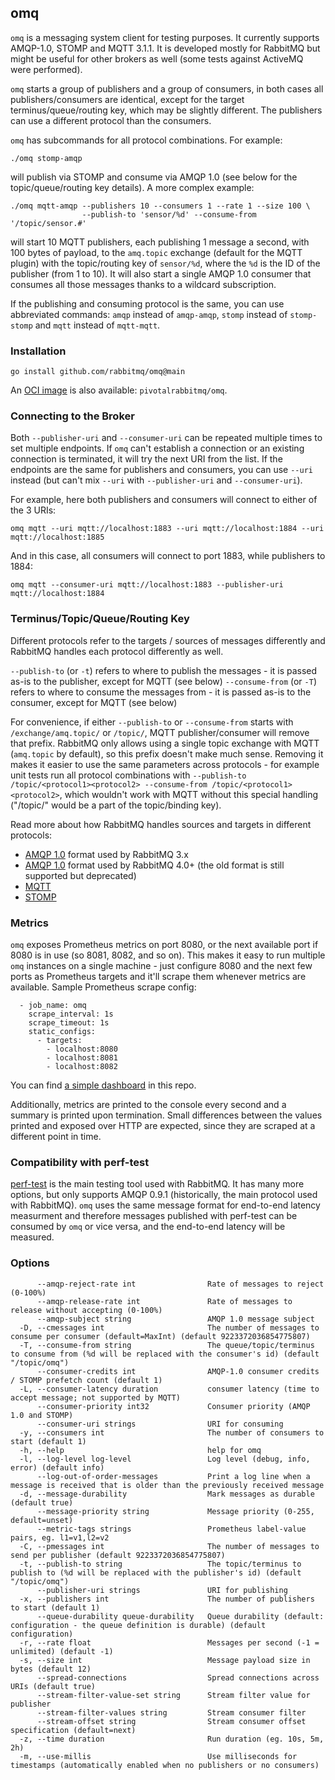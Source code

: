 ## omq

`omq` is a messaging system client for testing purposes. It currently supports AMQP-1.0, STOMP and MQTT 3.1.1.
It is developed mostly for RabbitMQ but might be useful for other brokers as well (some tests against ActiveMQ
were performed).

`omq` starts a group of publishers and a group of consumers, in both cases all publishers/consumers are identical,
except for the target terminus/queue/routing key, which may be slightly different. The publishers can use
a different protocol than the consumers.

`omq` has subcommands for all protocol combinations. For example:
```
./omq stomp-amqp
```
will publish via STOMP and consume via AMQP 1.0 (see below for the topic/queue/routing key details). A more complex example:
```
./omq mqtt-amqp --publishers 10 --consumers 1 --rate 1 --size 100 \
                --publish-to 'sensor/%d' --consume-from '/topic/sensor.#'
```
will start 10 MQTT publishers, each publishing 1 message a second, with 100 bytes of payload, to the `amq.topic` exchange (default for the MQTT plugin)
with the topic/routing key of `sensor/%d`, where the `%d` is the ID of the publisher (from 1 to 10). It will also start a single AMQP 1.0 consumer that
consumes all those messages thanks to a wildcard subscription.

If the publishing and consuming protocol is the same, you can use abbreviated commands: `amqp` instead of `amqp-amqp`, `stomp` instead of `stomp-stomp`
and `mqtt` instead of `mqtt-mqtt`.

### Installation

```
go install github.com/rabbitmq/omq@main
```

An [OCI image](https://hub.docker.com/r/pivotalrabbitmq/omq/tags) is also available: `pivotalrabbitmq/omq`.

### Connecting to the Broker

Both `--publisher-uri` and `--consumer-uri` can be repeated multiple times to set multiple
endpoints. If `omq` can't establish a connection or an existing connection is terminated,
it will try the next URI from the list. If the endpoints are the same for publishers and consumers,
you can use `--uri` instead (but can't mix `--uri` with `--publisher-uri` and `--consumer-uri`).

For example, here both publishers and consumers will connect to either of the 3 URIs:
```
omq mqtt --uri mqtt://localhost:1883 --uri mqtt://localhost:1884 --uri mqtt://localhost:1885
```
And in this case, all consumers will connect to port 1883, while publishers to 1884:

```
omq mqtt --consumer-uri mqtt://localhost:1883 --publisher-uri mqtt://localhost:1884
```

### Terminus/Topic/Queue/Routing Key

Different protocols refer to the targets / sources of messages differently and RabbitMQ handles each protocol differently as well.

`--publish-to` (or `-t`) refers to where to publish the messages - it is passed as-is to the publisher, except for MQTT (see below)
`--consume-from` (or `-T`) refers to where to consume the messages from - it is passed as-is to the consumer, except for MQTT (see below)

For convenience, if either `--publish-to` or `--consume-from` starts with `/exchange/amq.topic/` or `/topic/`, MQTT publisher/consumer
will remove that prefix. RabbitMQ only allows using a single topic exchange with MQTT (`amq.topic` by default), so this prefix doesn't make
much sense. Removing it makes it easier to use the same parameters across protocols - for example unit tests run all protocol combinations
with `--publish-to /topic/<protocol1><protocol2> --consume-from /topic/<protocol1><protocol2>`, which wouldn't work with MQTT without
this special handling ("/topic/" would be a part of the topic/binding key).

Read more about how RabbitMQ handles sources and targets in different protocols:
* [AMQP 1.0](https://www.rabbitmq.com/docs/next/amqp#address-v1) format used by RabbitMQ 3.x
* [AMQP 1.0](https://www.rabbitmq.com/docs/next/amqp#address-v2) format used by RabbitMQ 4.0+ (the old format is still supported but deprecated)
* [MQTT](https://www.rabbitmq.com/docs/mqtt#topic-level-separator-and-wildcards)
* [STOMP](https://www.rabbitmq.com/docs/stomp#d)

### Metrics

`omq` exposes Prometheus metrics on port 8080, or the next available port if 8080 is in use (so 8081, 8082, and so on). This makes it easy to run multiple
`omq` instances on a single machine - just configure 8080 and the next few ports as Prometheus targets and it'll scrape them whenever metrics are available.
Sample Prometheus scrape config:
```
  - job_name: omq
    scrape_interval: 1s
    scrape_timeout: 1s
    static_configs:
      - targets:
        - localhost:8080
        - localhost:8081
        - localhost:8082
```

You can find [a simple dashboard](./dashboard/OMQ-Grafana.json) in this repo.

Additionally, metrics are printed to the console every second and a summary is printed upon termination.
Small differences between the values printed and exposed over HTTP are expected, since they are scraped
at a different point in time.

### Compatibility with perf-test

[perf-test](https://perftest.rabbitmq.com/) is the main testing tool used with RabbitMQ. It has many more options, but only supports AMQP 0.9.1
(historically, the main protocol used with RabbitMQ). `omq` uses the same message format for end-to-end latency measurment and therefore
messages published with perf-test can be consumed by `omq` or vice versa, and the end-to-end latency will be measured.

### Options

```
      --amqp-reject-rate int                Rate of messages to reject (0-100%)
      --amqp-release-rate int               Rate of messages to release without accepting (0-100%)
      --amqp-subject string                 AMQP 1.0 message subject
  -D, --cmessages int                       The number of messages to consume per consumer (default=MaxInt) (default 9223372036854775807)
  -T, --consume-from string                 The queue/topic/terminus to consume from (%d will be replaced with the consumer's id) (default "/topic/omq")
      --consumer-credits int                AMQP-1.0 consumer credits / STOMP prefetch count (default 1)
  -L, --consumer-latency duration           consumer latency (time to accept message; not supported by MQTT)
      --consumer-priority int32             Consumer priority (AMQP 1.0 and STOMP)
      --consumer-uri strings                URI for consuming
  -y, --consumers int                       The number of consumers to start (default 1)
  -h, --help                                help for omq
  -l, --log-level log-level                 Log level (debug, info, error) (default info)
      --log-out-of-order-messages           Print a log line when a message is received that is older than the previously received message
  -d, --message-durability                  Mark messages as durable (default true)
      --message-priority string             Message priority (0-255, default=unset)
      --metric-tags strings                 Prometheus label-value pairs, eg. l1=v1,l2=v2
  -C, --pmessages int                       The number of messages to send per publisher (default 9223372036854775807)
  -t, --publish-to string                   The topic/terminus to publish to (%d will be replaced with the publisher's id) (default "/topic/omq")
      --publisher-uri strings               URI for publishing
  -x, --publishers int                      The number of publishers to start (default 1)
      --queue-durability queue-durability   Queue durability (default: configuration - the queue definition is durable) (default configuration)
  -r, --rate float                          Messages per second (-1 = unlimited) (default -1)
  -s, --size int                            Message payload size in bytes (default 12)
      --spread-connections                  Spread connections across URIs (default true)
      --stream-filter-value-set string      Stream filter value for publisher
      --stream-filter-values string         Stream consumer filter
      --stream-offset string                Stream consumer offset specification (default=next)
  -z, --time duration                       Run duration (eg. 10s, 5m, 2h)
  -m, --use-millis                          Use milliseconds for timestamps (automatically enabled when no publishers or no consumers)
```
